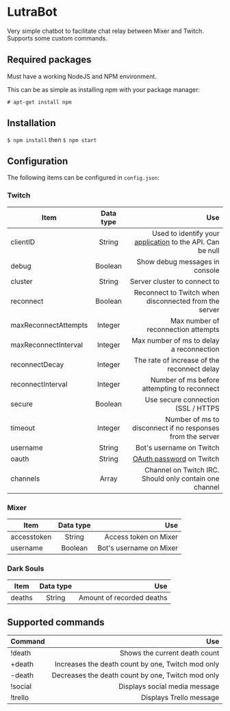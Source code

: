 LutraBot
========

Very simple chatbot to facilitate chat relay between Mixer and Twitch. Supports
some custom commands.

Required packages
-----------------

Must have a working NodeJS and NPM environment.

This can be as simple as installing npm with your package manager:

`# apt-get install npm`

Installation
------------

`$ npm install` then `$ npm start`

Configuration
-------------

The following items can be configured in `config.json`:

### Twitch

| Item                 | Data type | Use                                                                                                     |
| -------------------- |:---------:| -------------------------------------------------------------------------------------------------------:|
| clientID             | String    | Used to identify your [application](https://www.twitch.tv/settings/connections) to the API. Can be null |
| debug                | Boolean   | Show debug messages in console                                                                          |
| cluster              | String    | Server cluster to connect to                                                                            |
| reconnect            | Boolean   | Reconnect to Twitch when disconnected from the server                                                   |
| maxReconnectAttempts | Integer   | Max number of reconnection attempts                                                                     |
| maxReconnectInterval | Integer   | Max number of ms to delay a reconnection                                                                |
| reconnectDecay       | Integer   | The rate of increase of the reconnect delay                                                             |
| reconnectInterval    | Integer   | Number of ms before attempting to reconnect                                                             |
| secure               | Boolean   | Use secure connection (SSL / HTTPS                                                                      |
| timeout              | Integer   | Number of ms to disconnect if no responses from the server                                              |
| username             | String    | Bot's username on Twitch                                                                                |
| oauth                | String    | [OAuth password](http://twitchapps.com/tmi/) on Twitch                                                  |
| channels             | Array     | Channel on Twitch IRC. Should only contain one channel                                                  |

### Mixer

| Item        | Data type | Use                     |
| ----------- |:---------:| -----------------------:|
| accesstoken | String    | Access token on Mixer   |
| username    | Boolean   | Bot's username on Mixer |

### Dark Souls

| Item   | Data type | Use                       |
| ------ |:---------:| -------------------------:|
| deaths | String    | Amount of recorded deaths |

Supported commands
------------------

| Command | Use                                               |
| ------  | -------------------------------------------------:|
| !death  | Shows the current death count                     |
| +death  | Increases the death count by one, Twitch mod only |
| -death  | Decreases the death count by one, Twitch mod only |
| !social | Displays social media message                     |
| !trello | Displays Trello message                           |
